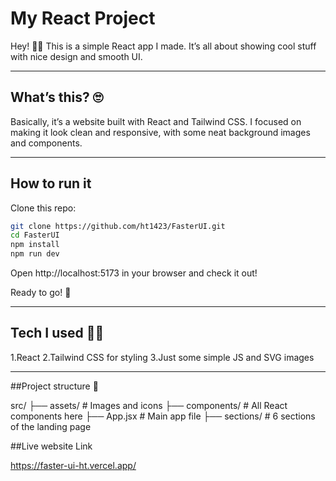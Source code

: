 # My React Project

Hey! 👋👋 This is a simple React app I made. It’s all about showing cool stuff with nice design and smooth UI.

---

## What’s this? 🙄

Basically, it’s a website built with React and Tailwind CSS. I focused on making it look clean and responsive, with some neat background images and components.

---

## How to run it 

Clone this repo:

```bash
git clone https://github.com/ht1423/FasterUI.git
cd FasterUI
npm install
npm run dev

```
Open http://localhost:5173 in your browser and check it out!

Ready to go! 🚀

---

## Tech I used 👩‍💻
1.React
2.Tailwind CSS for styling
3.Just some simple JS and SVG images

---

##Project structure 📑

src/
├── assets/        # Images and icons
├── components/    # All React components here
├── App.jsx        # Main app file
├── sections/      # 6 sections of the landing page


##Live website Link

https://faster-ui-ht.vercel.app/


